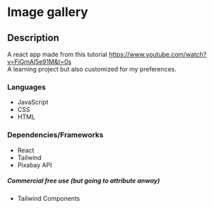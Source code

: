 # Image gallery

## Description
A react app made from this tutorial https://www.youtube.com/watch?v=FiGmAI5e91M&t=0s  
A learning project but also customized for my preferences. 

### Languages 
- JavaScript
- CSS
- HTML

### Dependencies/Frameworks
- React
- Tailwind
- Pixabay API

##### Commercial free use (but going to attribute anway)
- Tailwind Components